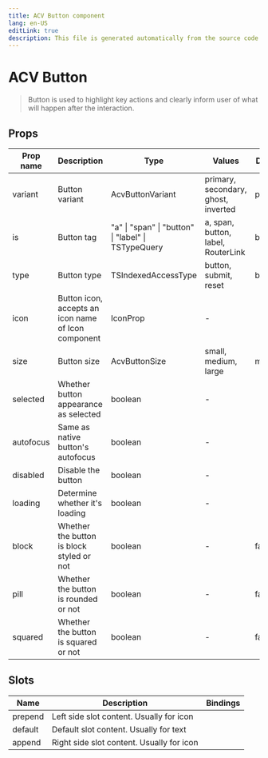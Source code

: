 ```yaml
---
title: ACV Button component
lang: en-US
editLink: true
description: This file is generated automatically from the source code. Changes made here will be lost.
---
```


# ACV Button

> Button is used to highlight key actions and clearly inform user of what will happen after the interaction.

<!--@include: ./button.doc.md-->

## Props

| Prop name | Description                                         | Type                                                | Values                              | Default |
| --------- | --------------------------------------------------- | --------------------------------------------------- | ----------------------------------- | ------- |
| variant   | Button variant                                      | AcvButtonVariant                                    | primary, secondary, ghost, inverted | primary |
| is        | Button tag                                          | "a" \| "span" \| "button" \| "label" \| TSTypeQuery | a, span, button, label, RouterLink  | button  |
| type      | Button type                                         | TSIndexedAccessType                                 | button, submit, reset               | button  |
| icon      | Button icon, accepts an icon name of Icon component | IconProp                                            | -                                   |         |
| size      | Button size                                         | AcvButtonSize                                       | small, medium, large                | medium  |
| selected  | Whether button appearance as selected               | boolean                                             | -                                   |         |
| autofocus | Same as native button's autofocus                   | boolean                                             | -                                   |         |
| disabled  | Disable the button                                  | boolean                                             | -                                   |         |
| loading   | Determine whether it's loading                      | boolean                                             | -                                   |         |
| block     | Whether the button is block styled or not           | boolean                                             | -                                   | false   |
| pill      | Whether the button is rounded or not                | boolean                                             | -                                   | false   |
| squared   | Whether the button is squared or not                | boolean                                             | -                                   | false   |

## Slots

| Name    | Description                               | Bindings |
| ------- | ----------------------------------------- | -------- |
| prepend | Left side slot content. Usually for icon  |          |
| default | Default slot content. Usually for text    |          |
| append  | Right side slot content. Usually for icon |          |
